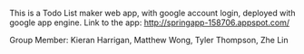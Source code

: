 This is a Todo List maker web app, with google account login, deployed with google app engine.
Link to the app: http://springapp-158706.appspot.com/

Group Member:
Kieran Harrigan, 
Matthew Wong, 
Tyler Thompson, 
Zhe Lin